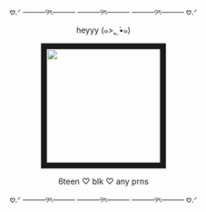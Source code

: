 <p align="center">
𖹭.ᐟ ────୨ৎ──── ────୨ৎ──── ────୨ৎ──── 𖹭.ᐟ
</p>

<p align="center">
heyyy (๑>؂•̀๑)
</p>

<p align="center">
<img src="https://i.pinimg.com/736x/ee/bb/73/eebb735a68400455121b4b8a032c02dd.jpg" width="200" height="200" border="10"/>
</p>

<p align="center">
6teen ♡ blk ♡ any prns
</p>

<p align="center">
𖹭.ᐟ ────୨ৎ──── ────୨ৎ──── ────୨ৎ──── 𖹭.ᐟ
</p>

<!--
**mmwahhh/mmwahhh** is a ✨ _special_ ✨ repository because its `README.md` (this file) appears on your GitHub profile.

Here are some ideas to get you started:


‎ 
‎ 
‎ 
‎ 
‎ 
‎ 
